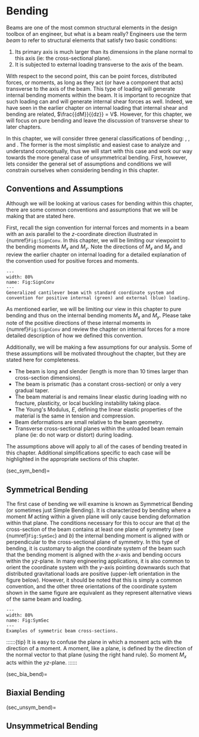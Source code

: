 # Bending
Beams are one of the most common structural elements in the design toolbox of an engineer, but what is a beam really? Engineers use the term *beam* to refer to structural elements that satisfy two basic conditions:

1. Its primary axis is much larger than its dimensions in the plane normal to this axis (ie: the cross-sectional plane).
2. It is subjected to external loading transverse to the axis of the beam.

With respect to the second point, this can be point forces, distributed forces, or moments, as long as they act (or have a component that acts) transverse to the axis of the beam. This type of loading will generate internal bending moments within the beam. It is important to recognize that such loading can and will generate internal shear forces as well. Indeed, we have seen in the earlier chapter on internal loading that internal shear and bending are related, $\frac{{dM}}{{dz}} = V$. However, for this chapter, we will focus on pure bending and leave the discussion of transverse shear to later chapters.

In this chapter, we will consider three general classifications of bending: [](01_sym_bending), [](02_bia_bending), and [](03_unsym_bending). The former is the most simplistic and easiest case to analyze and understand conceptually, thus we will start with this case and work our way towards the more general case of unsymmetrical bending. First, however, lets consider the general set of assumptions and conditions we will constrain ourselves when considering bending in this chapter.

## Conventions and Assumptions
Although we will be looking at various cases for bending within this chapter, there are some common conventions and assumptions that we will be making that are stated here. 

First, recall the sign convention for internal forces and moments in a beam with an axis parallel to the $z$-coordinate direction illustrated in {numref}`Fig:SignConv`. In this chapter, we will be limiting our viewpoint to the bending moments $M_x$ and $M_y$. Note the directions of $M_x$ and $M_y$ and review the earlier chapter on internal loading for a detailed explanation of the convention used for positive forces and moments. 

```{figure} ../figures/Sign_convention_forces_disp.svg
---
width: 80%
name: Fig:SignConv
---
Generalized cantilever beam with standard coordinate system and convention for positive internal (green) and external (blue) loading.
```

As mentioned earlier, we will be limiting our view in this chapter to pure bending and thus on the internal bending moments $M_x$ and $M_y$. Please take note of the positive directions of these internal moments in {numref}`Fig:SignConv` and review the chapter on internal forces for a more detailed description of how we defined this convention.

Additionally, we will be making a few assumptions for our analysis. Some of these assumptions will be motivated throughout the chapter, but they are stated here for completeness. 
- The beam is long and slender (length is more than 10 times larger than cross-section dimensions).
- The beam is prismatic (has a constant cross-section) or only a very gradual taper.
- The beam material is and remains linear elastic during loading with no fracture, plasticity, or local buckling instability taking place.
- The Young's Modulus, $E$, defining the linear elastic properties of the material is the same in tension and compression.
- Beam deformations are small relative to the beam geometry.
- Transverse cross-sectional planes within the unloaded beam remain plane (ie: do not warp or distort) during loading.

The assumptions above will apply to all of the cases of bending treated in this chapter. Additional simplifications specific to each case will be highlighted in the appropriate sections of this chapter.

(sec_sym_bend)=
## Symmetrical Bending 
The first case of bending we will examine is known as Symmetrical Bending (or sometimes just Simple Bending). It is characterized by bending where a moment $M$ acting within a given plane will only cause bending deformation within that plane. The conditions necessary for this to occur are that *a*) the cross-section of the beam contains at least one plane of symmetry (see {numref}`Fig:SymSec`) and *b*) the internal bending moment is aligned with or perpendicular to the cross-sectional plane of symmetry. In this type of bending, it is customary to align the coordinate system of the beam such that the bending moment is aligned with the $x$-axis and bending occurs within the $yz$-plane. In many engineering applications, it is also common to orient the coordinate system with the $y$-axis pointing downwards such that distributed gravitational loads are positive (upper-left orientation in the figure below). However, it should be noted that this is simply a common convention, and the other three orientations of the coordinate system shown in the same figure are equivalent as they represent alternative views of the same beam and loading.

```{figure} ../figures/Symmetric_bending_sections_horz.svg
---
width: 80%
name: Fig:SymSec
---
Examples of symmetric beam cross-sections.
```

::::::{tip}
It is easy to confuse the plane in which a moment acts with the direction of a moment. A moment, like a plane, is defined by the direction of the normal vector to that plane (using the right hand rule). So moment $M_x$ acts within the $yz$-plane.
::::::






(sec_bia_bend)=
## Biaxial Bending 





(sec_unsym_bend)=
## Unsymmetrical Bending 